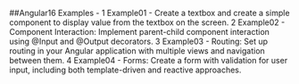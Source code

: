 ##Angular16 Examples - 
1	Example01 -	Create a textbox and create a simple component to display value from the textbox on the screen.
2	Example02 -	Component Interaction: Implement parent-child component interaction using @Input and @Output decorators.
3	Example03 -	Routing: Set up routing in your Angular application with multiple views and navigation between them.
4	Example04 -	Forms: Create a form with validation for user input, including both template-driven and reactive approaches.